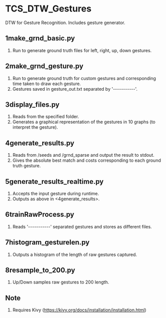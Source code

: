 TCS_DTW_Gestures
================================================

DTW for Gesture Recognition. Includes gesture generator.

## 1make_grnd_basic.py
1. Run to generate ground truth files for left, right, up, down gestures.

## 2make_grnd_gesture.py
1. Run to generate ground truth for custom gestures and corresponding time taken to draw each gesture.
2. Gestures saved in gesture_out.txt separated by '-----------'.

## 3display_files.py
1. Reads from the specified folder.
2. Generates a graphical representation of the gestures in 10 graphs (to interpret the gesture).

## 4generate_results.py
1. Reads from /seeds and /grnd_sparse and output the result to stdout.
2. Gives the absolute best match and costs corresponding to each ground truth gesture.

## 5generate_results_realtime.py
1. Accepts the input gesture during runtime.
2. Outputs as above in <4generate_results>.

## 6trainRawProcess.py
1. Reads '-----------' separated gestures and stores as different files.

## 7histogram_gesturelen.py
1. Outputs a histogram of the length of raw gestures captured.

## 8resample_to_200.py
1. Up/Down samples raw gestures to 200 length.

## Note
1. Requires Kivy (https://kivy.org/docs/installation/installation.html)